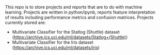 This repo is to store projects and reports that are to do with machine learning. Projects are written in python/ipynb, reports feature interpretation of results including performance metrics and confusion matrices. Projects currently stored are:  
- Multivariate Classifier for the Statlog (Shuttle) dataset (https://archive.ics.uci.edu/ml/datasets/Statlog+(Shuttle))   
- Multivariate Classifier for the Iris dataset (https://archive.ics.uci.edu/ml/datasets/iris)  
